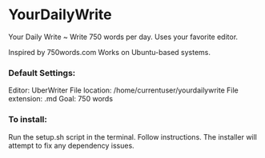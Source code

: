 YourDailyWrite
==============

Your Daily Write ~ Write 750 words per day. Uses your favorite editor.

Inspired by 750words.com
Works on Ubuntu-based systems. 

### Default Settings:

Editor: UberWriter
File location: /home/currentuser/yourdailywrite
File extension: .md
Goal: 750 words


### To install:

Run the setup.sh script in the terminal. Follow instructions.
The installer will attempt to fix any dependency issues.
